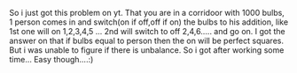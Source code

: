 So i just got this problem on yt.
That you are in a corridoor with 1000 bulbs, 1 person comes in and switch(on if off,off if on) the bulbs to his addition, like 1st one will on 1,2,3,4,5 ...
2nd will switch to off 2,4,6.....  and go on.
I got the answer on that if bulbs equal to person then the on will be perfect squares.
But i was unable to figure if there is unbalance. So i got after working some time... Easy though....:)
